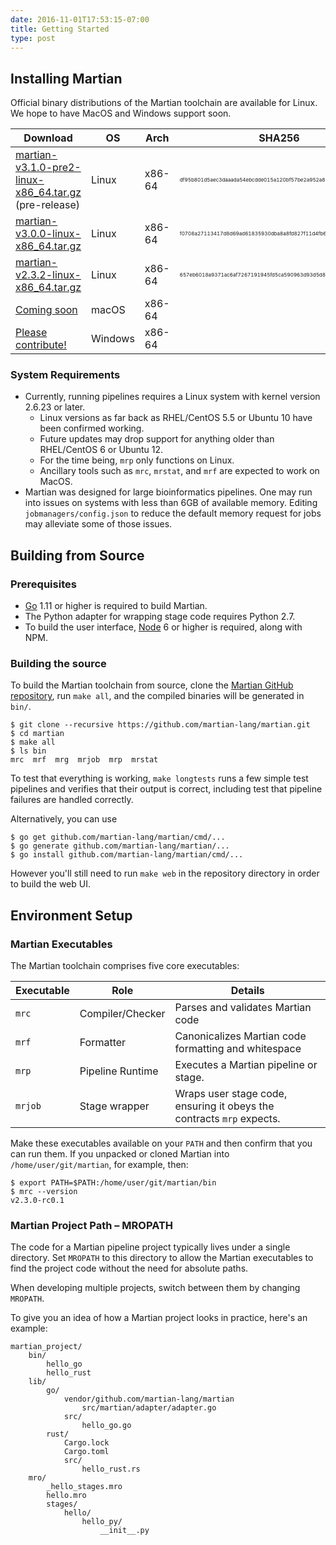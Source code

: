 ```yaml
---
date: 2016-11-01T17:53:15-07:00
title: Getting Started
type: post
---
```


## Installing Martian

Official binary distributions of the Martian toolchain are available for Linux.
We hope to have MacOS and Windows support soon.

|Download|OS|Arch|SHA256|
|---|---|---|---|
|[martian-v3.1.0-pre2-linux-x86_64.tar.gz](https://github.com/martian-lang/martian/releases/download/v3.1.0-pre2/martian-v3.1.0-pre2-linux-x86_64.tar.gz) (pre-release)|Linux|x86-64|<span style="font-size: 8px">df95b801d5aec3daaada54ebcdde015a120bf57be2a952a88e89860593f73b15</span>|
|[martian-v3.0.0-linux-x86_64.tar.gz](https://github.com/martian-lang/martian/releases/download/v3.0.0/martian-v3.0.0-linux-x86_64.tar.gz)|Linux|x86-64|<span style="font-size: 8px">f0708a27113417d8d69ad61835930dba8a8fd827f11d4fb6ce5c6108e773a57e</span>|
|[martian-v2.3.2-linux-x86_64.tar.gz](https://github.com/martian-lang/martian/releases/download/v2.3.2/martian-v2.3.2-linux-x86_64.tar.gz)|Linux|x86-64|<span style="font-size: 8px">657eb6018a9371ac6af7267191945fd5ca590963d93d5d8096078f37d92b1107</span>|
|[Coming soon](https://github.com/martian-lang/martian/blob/master/.github/CONTRIBUTING.md)|macOS|x86-64|
|[Please contribute!](https://github.com/martian-lang/martian/blob/master/.github/CONTRIBUTING.md)|Windows|x86-64|

### System Requirements
* Currently, running pipelines requires a Linux system with kernel version 2.6.23 or later.
  - Linux versions as far back as RHEL/CentOS 5.5 or Ubuntu 10 have been confirmed working.
  - Future updates may drop support for anything older than RHEL/CentOS 6 or Ubuntu 12.
  - For the time being, `mrp` only functions on Linux.
  - Ancillary tools such as `mrc`, `mrstat`, and `mrf` are expected to work on MacOS.
* Martian was designed for large bioinformatics pipelines.  One may run into issues on systems with less than 6GB of available memory.  Editing `jobmanagers/config.json` to reduce the default memory request for jobs may alleviate some of those issues.


## Building from Source

### Prerequisites
* [Go](https://golang.org) 1.11 or higher is required to build Martian.
* The Python adapter for wrapping stage code requires Python 2.7.
* To build the user interface, [Node](https://nodejs.org) 6 or higher is required, along with NPM.

### Building the source

To build the Martian toolchain from source, clone the [Martian GitHub repository](https://github.com/martian-lang/martian), run `make all`, and the compiled binaries will be generated in `bin/`.

~~~~
$ git clone --recursive https://github.com/martian-lang/martian.git
$ cd martian
$ make all
$ ls bin
mrc  mrf  mrg  mrjob  mrp  mrstat
~~~~

To test that everything is working, `make longtests` runs a few simple test pipelines
and verifies that their output is correct, including test that pipeline failures are
handled correctly.

Alternatively, you can use
~~~~
$ go get github.com/martian-lang/martian/cmd/...
$ go generate github.com/martian-lang/martian/...
$ go install github.com/martian-lang/martian/cmd/...
~~~~
However you'll still need to run `make web` in the repository directory in
order to build the web UI.

## Environment Setup

### Martian Executables

The Martian toolchain comprises five core executables:

|Executable|Role|Details|
|---|---|---|
|`mrc`|Compiler/Checker|Parses and validates Martian code
|`mrf`|Formatter|Canonicalizes Martian code formatting and whitespace
|`mrp`|Pipeline Runtime|Executes a Martian pipeline or stage.
|`mrjob`|Stage wrapper|Wraps user stage code, ensuring it obeys the contracts `mrp` expects.

Make these executables available on your `PATH` and then confirm that you can run them. If you unpacked or cloned Martian into `/home/user/git/martian`, for example, then:

~~~~
$ export PATH=$PATH:/home/user/git/martian/bin
$ mrc --version
v2.3.0-rc0.1
~~~~

### Martian Project Path – MROPATH

The code for a Martian pipeline project typically lives under a single directory. Set `MROPATH` to this directory to allow the Martian executables to find the project code without the need for absolute paths.

When developing multiple projects, switch between them by changing `MROPATH`.

To give you an idea of how a Martian project looks in practice, here's an example:

~~~~
martian_project/
    bin/
        hello_go
        hello_rust
    lib/
        go/
            vendor/github.com/martian-lang/martian
                src/martian/adapter/adapter.go
            src/
                hello_go.go
        rust/
            Cargo.lock
            Cargo.toml
            src/
                hello_rust.rs
    mro/
        _hello_stages.mro
        hello.mro
        stages/
            hello/
                hello_py/
                    __init__.py
~~~~
